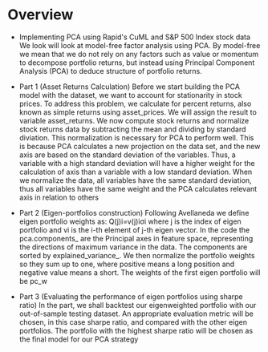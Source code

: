 Overview
========

-  Implementing PCA using Rapid's CuML and S&P 500 Index stock data
We look will look at model-free factor analysis using PCA. By model-free we mean that we do not rely on any factors such as value or momentum to decompose portfolio returns, but instead using Principal Component Analysis (PCA) to deduce structure of portfolio returns.

- Part 1 (Asset Returns Calculation)
Before we start building the PCA model with the dataset, we want to account for stationarity in stock prices. To address this problem, we calculate for percent returns, also known as simple returns using asset_prices. We will assign the result to variable asset_returns.
We now compute stock returns and normalize stock returns data by subtracting the mean and dividing by standard diviation. This normalization is necessary for PCA to perform well. This is because PCA calculates a new projection on the data set, and the new axis are based on the standard deviation of the variables. Thus, a variable with a high standard deviation will have a higher weight for the calculation of axis than a variable with a low standard deviation. When we normalize the data, all variables have the same standard deviation, thus all variables have the same weight and the PCA calculates relevant axis in relation to others

- Part 2 (Eigen-portfolios construction) Following Avellaneda we define eigen portfolio weights as:
Q(j)i=v(j)iσi where  j  is the index of eigen portfolio and  vi  is the i-th element of j-th eigen vector. In the code the pca.components_ are the Principal axes in feature space, representing the directions of maximum variance in the data. The components are sorted by explained_variance_. We then normalize the portfolio weights so they sum up to one, where positive means a long position and negative value means a short. The weights of the first eigen portfolio will be pc_w

- Part 3 (Evaluating the performance of eigen portfolios using sharpe ratio)
In the part, we shall backtest our eigenweighted portfolio with our out-of-sample testing dataset. An appropriate evaluation metric will be chosen, in this case sharpe ratio, and compared with the other eigen portfolios. The portfolio with the highest sharpe ratio will be chosen as the final model for our PCA strategy

